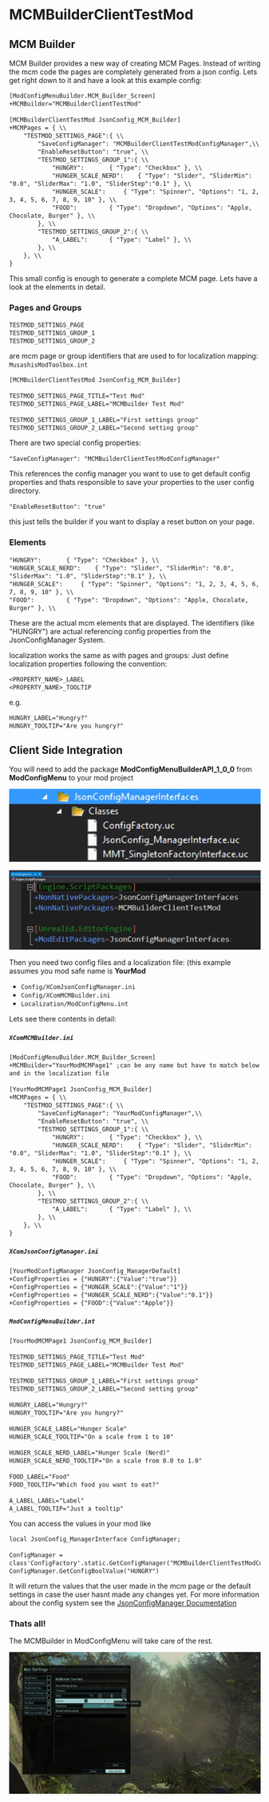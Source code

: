 # MCMBuilderClientTestMod
## MCM Builder

MCM Builder provides a new way of creating MCM Pages.
Instead of writing the mcm code the pages are completely generated from a json config.
Lets get right down to it and have a look at this example config:

```
[ModConfigMenuBuilder.MCM_Builder_Screen]
+MCMBuilder="MCMBuilderClientTestMod"

[MCMBuilderClientTestMod JsonConfig_MCM_Builder]
+MCMPages = { \\
	"TESTMOD_SETTINGS_PAGE":{ \\
		"SaveConfigManager": "MCMBuilderClientTestModConfigManager",\\
		"EnableResetButton": "true", \\
		"TESTMOD_SETTINGS_GROUP_1":{ \\
			"HUNGRY":		{ "Type": "Checkbox" }, \\
			"HUNGER_SCALE_NERD":	{ "Type": "Slider", "SliderMin": "0.0", "SliderMax": "1.0", "SliderStep":"0.1" }, \\
			"HUNGER_SCALE":		{ "Type": "Spinner", "Options": "1, 2, 3, 4, 5, 6, 7, 8, 9, 10" }, \\
			"FOOD":			{ "Type": "Dropdown", "Options": "Apple, Chocolate, Burger" }, \\
		}, \\
		"TESTMOD_SETTINGS_GROUP_2":{ \\
			"A_LABEL":		{ "Type": "Label" }, \\
		}, \\
	}, \\
}
```

This small config is enough to generate a complete MCM page.
Lets have a look at the elements in detail.

### Pages and Groups

```
TESTMOD_SETTINGS_PAGE
TESTMOD_SETTINGS_GROUP_1
TESTMOD_SETTINGS_GROUP_2
```
are mcm page or group identifiers that are used to for localization mapping:
`MusashisModToolbox.int`
```
[MCMBuilderClientTestMod JsonConfig_MCM_Builder]

TESTMOD_SETTINGS_PAGE_TITLE="Test Mod"
TESTMOD_SETTINGS_PAGE_LABEL="MCMBuilder Test Mod"

TESTMOD_SETTINGS_GROUP_1_LABEL="First settings group"
TESTMOD_SETTINGS_GROUP_2_LABEL="Second setting group"
```

There are two special config properties:

`"SaveConfigManager": "MCMBuilderClientTestModConfigManager"`

This references the config manager you want to use to get default config properties and thats responsible to save your properties to the user config directory.

`"EnableResetButton": "true"`

this just tells the builder if you want to display a reset button on your page.

### Elements
```
"HUNGRY":		{ "Type": "Checkbox" }, \\
"HUNGER_SCALE_NERD":	{ "Type": "Slider", "SliderMin": "0.0", "SliderMax": "1.0", "SliderStep":"0.1" }, \\
"HUNGER_SCALE":		{ "Type": "Spinner", "Options": "1, 2, 3, 4, 5, 6, 7, 8, 9, 10" }, \\
"FOOD":			{ "Type": "Dropdown", "Options": "Apple, Chocolate, Burger" }, \\
```

These are the actual mcm elements that are displayed.
The identifiers (like "HUNGRY") are actual referencing config properties from the JsonConfigManager System.

localization works the same as with pages and groups:
Just define localization properties following the convention:
```
<PROPERTY_NAME>_LABEL
<PROPERTY_NAME>_TOOLTIP
```
e.g.
```
HUNGRY_LABEL="Hungry?"
HUNGRY_TOOLTIP="Are you hungry?"
```

## Client Side Integration
You will need to add the package
**ModConfigMenuBuilderAPI_1_0_0** from **ModConfigMenu** to your mod project

![Screenshot](https://github.com/Musashi1584/MCMBuilderClientTestMod/blob/master/InterfacesPackage.jpg)

![Screenshot](https://github.com/Musashi1584/MCMBuilderClientTestMod/blob/master/InterfacesPackageEngineIni.jpg)

Then you need two config files and a localization file:
(this example assumes you mod safe name is **YourMod**

- `Config/XComJsonConfigManager.ini`
- `Config/XComMCMBuilder.ini`
- `Localization/ModConfigMenu.int`

Lets see there contents in detail:

##### `XComMCMBuilder.ini`
```
[ModConfigMenuBuilder.MCM_Builder_Screen]
+MCMBuilder="YourModMCMPage1" ;can be any name but have to match below and in the localization file

[YourModMCMPage1 JsonConfig_MCM_Builder]
+MCMPages = { \\
	"TESTMOD_SETTINGS_PAGE":{ \\
		"SaveConfigManager": "YourModConfigManager",\\
		"EnableResetButton": "true", \\
		"TESTMOD_SETTINGS_GROUP_1":{ \\
			"HUNGRY":		{ "Type": "Checkbox" }, \\
			"HUNGER_SCALE_NERD":	{ "Type": "Slider", "SliderMin": "0.0", "SliderMax": "1.0", "SliderStep":"0.1" }, \\
			"HUNGER_SCALE":		{ "Type": "Spinner", "Options": "1, 2, 3, 4, 5, 6, 7, 8, 9, 10" }, \\
			"FOOD":			{ "Type": "Dropdown", "Options": "Apple, Chocolate, Burger" }, \\
		}, \\
		"TESTMOD_SETTINGS_GROUP_2":{ \\
			"A_LABEL":		{ "Type": "Label" }, \\
		}, \\
	}, \\
}
```
##### `XComJsonConfigManager.ini`
```
[YourModConfigManager JsonConfig_ManagerDefault]
+ConfigProperties = {"HUNGRY":{"Value":"true"}}
+ConfigProperties = {"HUNGER_SCALE":{"Value":"1"}}
+ConfigProperties = {"HUNGER_SCALE_NERD":{"Value":"0.1"}}
+ConfigProperties = {"FOOD":{"Value":"Apple"}}
```
##### `ModConfigMenuBuilder.int`
```
[YourModMCMPage1 JsonConfig_MCM_Builder]

TESTMOD_SETTINGS_PAGE_TITLE="Test Mod"
TESTMOD_SETTINGS_PAGE_LABEL="MCMBuilder Test Mod"

TESTMOD_SETTINGS_GROUP_1_LABEL="First settings group"
TESTMOD_SETTINGS_GROUP_2_LABEL="Second setting group"

HUNGRY_LABEL="Hungry?"
HUNGRY_TOOLTIP="Are you hungry?"

HUNGER_SCALE_LABEL="Hunger Scale"
HUNGER_SCALE_TOOLTIP="On a scale from 1 to 10"

HUNGER_SCALE_NERD_LABEL="Hunger Scale (Nerd)"
HUNGER_SCALE_NERD_TOOLTIP="On a scale from 0.0 to 1.0"

FOOD_LABEL="Food"
FOOD_TOOLTIP="Which food you want to eat?"

A_LABEL_LABEL="Label"
A_LABEL_TOOLTIP="Just a tooltip"
```

You can access the values in your mod like

```unrealscript
local JsonConfig_ManagerInterface ConfigManager;

ConfigManager = class'ConfigFactory'.static.GetConfigManager("MCMBuilderClientTestModConfigManager");
ConfigManager.GetConfigBoolValue("HUNGRY")
```

It will return the values that the user made in the mcm page or the default settings in case the user hasnt made any changes yet.
For more information about the config system see the [JsonConfigManager Documentation](https://github.com/Musashi1584/MusashisModToolbox/blob/master/JSONCONFIGMANAGER.md)

### Thats all!
The MCMBuilder in ModConfigMenu will take care of the rest.

![Screenshot](https://github.com/Musashi1584/MCMBuilderClientTestMod/blob/master/Screenshot.jpg)
